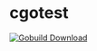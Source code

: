 cgotest
=======
[![Gobuild Download](https://img.shields.io/badge/Gobuild-download-green.svg?style=flat)](http://beta.gobuild.io/github.com/codeskyblue/cgotest)
